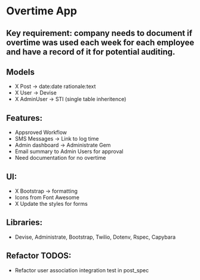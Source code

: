 # Overtime App

## Key requirement: company needs to document if overtime was used each week for each employee and have a record of it for potential auditing.

## Models

- X Post -> date:date rationale:text
- X User -> Devise
- X AdminUser -> STI (single table inheritence)

## Features:
- Appsroved Workflow
- SMS Messages -> Link to log time
- Admin dashboard -> Administrate Gem
- Email summary to Admin Users for approval
- Need documentation for no overtime

## UI: 
- X Bootstrap -> formatting
- Icons from Font Awesome
- X Update the styles for forms

## Libraries:
- Devise, Administrate, Bootstrap, Twilio, Dotenv, Rspec, Capybara

## Refactor TODOS:
- Refactor user association integration test in post_spec